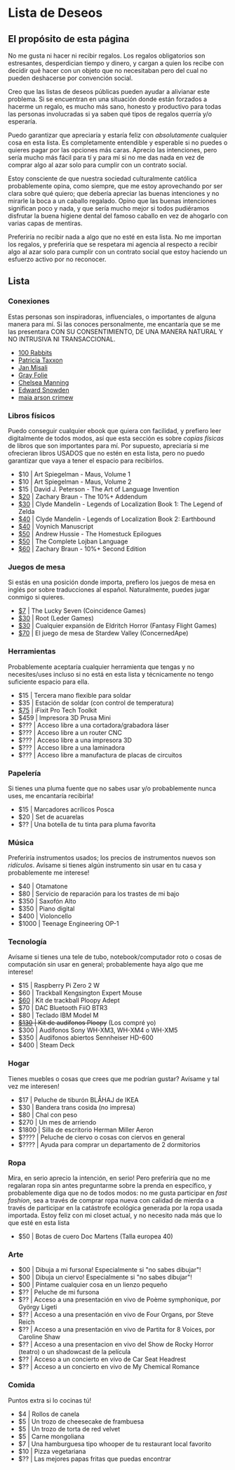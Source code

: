 <!-- attrib title: Wishlist -->
<!-- attrib pagetype: writing -->
<!-- attrib windowtitle: wishlist.md -->

# Lista de Deseos

## El propósito de esta página

No me gusta ni hacer ni recibir regalos. Los regalos obligatorios son estresantes, desperdician tiempo y dinero, y cargan a quien los recibe con decidir qué hacer con un objeto que no necesitaban pero del cual no pueden deshacerse por convención social.

Creo que las listas de deseos públicas pueden ayudar a alivianar este problema. Si se encuentran en una situación donde están forzados a hacerme un regalo, es mucho más sano, honesto y productivo para todas las personas involucradas si ya saben qué tipos de regalos querría y/o esperaría.

Puedo garantizar que apreciaría y estaría feliz con _absolutamente_ cualquier cosa en esta lista. Es completamente entendible y esperable si no puedes o quieres pagar por las opciones más caras. Aprecio las intenciones, pero sería mucho más fácil para tí y para mí si no me das nada en vez de comprar algo al azar solo para cumplir con un contrato social.

Estoy consciente de que nuestra sociedad culturalmente católica probablemente opina, como siempre, que me estoy aprovechando por ser clara sobre qué quiero; que debería apreciar las buenas intenciones y no mirarle la boca a un caballo regalado. Opino que las buenas intenciones significan poco y nada, y que sería mucho mejor si todos pudiéramos disfrutar la buena higiene dental del famoso caballo en vez de ahogarlo con varias capas de mentiras.

<div class="red thin border" style="color: var(--accent);">
Preferiría no recibir nada a algo que no esté en esta lista. No me importan los regalos, y preferiría que se respetara mi agencia al respecto a recibir algo al azar solo para cumplir con un contrato social que estoy haciendo un esfuerzo activo por no reconocer.
</div>

## Lista

### Conexiones

Estas personas son inspiradoras, influenciales, o importantes de alguna manera para mí. Si las conoces personalmente, me encantaría que se me las presentara CON SU CONSENTIMIENTO, DE UNA MANERA NATURAL Y NO INTRUSIVA NI TRANSACCIONAL.

- [100 Rabbits](https://100r.co)
- [Patricia Taxxon](https://www.youtube.com/channel/UCOjLfFE0TABS9bk05oH-kgw)
- [Jan Misali](https://www.youtube.com/channel/UCJOh5FKisc0hUlEeWFBlD-w)
- [Gray Folie](https://pluralthey.tumblr.com/)
- [Chelsea Manning](https://es.wikipedia.org/wiki/Chelsea_Manning)
- [Edward Snowden](https://es.wikipedia.org/wiki/Edward_Snowden)
- [maia arson crimew](https://es.wikipedia.org/wiki/Maia_arson_crimew)

### Libros físicos

Puedo conseguir cualquier ebook que quiera con facilidad, y prefiero leer digitalmente de todos modos, así que esta sección es sobre *copias físicas* de libros que son importantes para mí. Por supuesto, apreciaría si me ofrecieran libros USADOS que no estén en esta lista, pero no puedo garantizar que vaya a tener el espacio para recibirlos.

- $10 | Art Spiegelman - Maus, Volume 1
- $10 | Art Spiegelman - Maus, Volume 2
- $15 | David J. Peterson - The Art of Language Invention
- [$20](https://www.indyplanet.com/10-addendum?product=82414) | Zachary Braun - The 10%+ Addendum
- [$30](https://www.fangamer.com/products/legends-of-localization-zelda-book) | Clyde Mandelin - Legends of Localization Book 1: The Legend of Zelda
- [$40](https://www.fangamer.com/products/legends-of-localization-book-2-earthbound) | Clyde Mandelin - Legends of Localization Book 2: Earthbound
- [$40](https://www.amazon.com/Voynich-Manuscript-Raymond-Clemens/dp/0300217234) | Voynich Manuscript
- [$50](https://www.amazon.com/Homestuck-Epilogues-Meat-Candy/dp/1974701085) | Andrew Hussie - The Homestuck Epilogues
- [$50](https://www.amazon.com/dp/0966028325/) | The Complete Lojban Language
- [$60](https://nofna.com/store/) | Zachary Braun - 10%+ Second Edition

### Juegos de mesa

Si estás en una posición donde importa, prefiero los juegos de mesa en inglés por sobre traducciones al español. Naturalmente, puedes jugar conmigo si quieres.

- [$7](https://coincidence.games/the-lucky-seven/)  | The Lucky Seven (Coincidence Games)
- [$30](https://boardgamegeek.com/market/browse?objectid=237182) | Root (Leder Games)
- [$30](https://boardgamegeek.com/market/search?q=eldritch%20horror) | Cualquier expansión de Eldritch Horror (Fantasy Flight Games)
- [$70](https://boardgamegeek.com/market/browse?objectid=332290) | El juego de mesa de Stardew Valley (ConcernedApe)

### Herramientas

Probablemente aceptaría cualquier herramienta que tengas y no necesites/uses incluso si no está en esta lista y técnicamente no tengo suficiente espacio para ella.

- $15  | Tercera mano flexible para soldar
- $35  | Estación de soldar (con control de temperatura)
- [$75](https://www.ifixit.com/products/pro-tech-toolkit)  | iFixit Pro Tech Toolkit
- $459 | Impresora 3D Prusa Mini
- $??? | Acceso libre a una cortadora/grabadora láser
- $??? | Acceso libre a un router CNC
- $??? | Acceso libre a una impresora 3D
- $??? | Acceso libre a una laminadora
- $??? | Acceso libre a manufactura de placas de circuitos

### Papelería

Si tienes una pluma fuente que no sabes usar y/o probablemente nunca uses, me encantaría recibirla!

- $15 | Marcadores acrílicos Posca
- $20 | Set de acuarelas
- $?? | Una botella de tu tinta para pluma favorita

### Música

Preferiría instrumentos usados; los precios de instrumentos nuevos son _ridículos_. Avísame si tienes algún instrumento sin usar en tu casa y probablemente me interese!

- $40   | Otamatone
- $80   | Servicio de reparación para los trastes de mi bajo
- $350  | Saxofón Alto
- $350  | Piano digital
- $400  | Violoncello
- $1000 | Teenage Engineering OP-1

### Tecnología

Avísame si tienes una tele de tubo, notebook/computador roto o cosas de computación sin usar en general; probablemente haya algo que me interese!

- $15  | Raspberry Pi Zero 2 W
- $60  | Trackball Kengsington Expert Mouse
- [$60](https://ploopy.co/shop/adept-trackball-full-kit-preorder/)  | Kit de trackball Ploopy Adept
- $70  | DAC Bluetooth FiiO BTR3
- $80  | Teclado IBM Model M
- ~~[$130](https://ploopy.co/shop/headphones-full-kit-preorder/) | Kit de audífonos Ploopy~~ (Los compré yo)
- $300 | Audífonos Sony WH-XM3, WH-XM4 o WH-XM5
- $350 | Audífonos abiertos Sennheiser HD-600
- $400 | Steam Deck

### Hogar

Tienes muebles o cosas que crees que me podrían gustar? Avísame y tal vez me interesen!

- $17   | Peluche de tiburón BLÅHAJ de IKEA
- $30   | Bandera trans cosida (no impresa)
- $80   | Chal con peso
- $270  | Un mes de arriendo
- $1800 | Silla de escritorio Herman Miller Aeron
- $???? | Peluche de ciervo o cosas con ciervos en general
- $???? | Ayuda para comprar un departamento de 2 dormitorios

### Ropa

Mira, en serio aprecio la intención, en serio! Pero preferiría que no me regalaran ropa sin antes preguntarme sobre la prenda en específico, y probablemente diga que no de todos modos: no me gusta participar en _fast fashion_, sea a través de comprar ropa nueva con calidad de mierda o a través de participar en la catástrofe ecológica generada por la ropa usada importada. Estoy feliz con mi closet actual, y no necesito nada más que lo que esté en esta lista

- $50 | Botas de cuero Doc Martens (Talla europea 40)

### Arte

- $00 | Dibuja a mi fursona! Especialmente si "no sabes dibujar"!
- $00 | Dibuja un ciervo! Especialmente si "no sabes dibujar"!
- $00 | Píntame cualquier cosa en un lienzo pequeño
- $?? | Peluche de mi fursona
- $?? | Acceso a una presentación en vivo de Poème symphonique, por György Ligeti
- $?? | Acceso a una presentación en vivo de Four Organs, por Steve Reich
- $?? | Acceso a una presentación en vivo de Partita for 8 Voices, por Caroline Shaw
- $?? | Acceso a una presentacion en vivo del Show de Rocky Horror (teatro) o un shadowcast de la película
- $?? | Acceso a un concierto en vivo de Car Seat Headrest
- $?? | Acceso a un concierto en vivo de My Chemical Romance

### Comida

Puntos extra si lo cocinas tú!

- $4  | Rollos de canela
- $5  | Un trozo de cheesecake de frambuesa
- $5  | Un trozo de torta de red velvet
- $5  | Carne mongoliana
- $7  | Una hamburguesa tipo whooper de tu restaurant local favorito
- $10 | Pizza vegetariana
- $?? | Las mejores papas fritas que puedas encontrar
